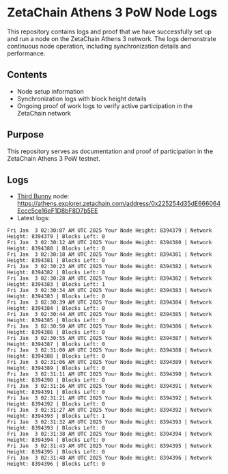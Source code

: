 # ZetaChain Athens 3 PoW Node Logs
This repository contains logs and proof that we have successfully set up and run a node on the ZetaChain Athens 3 network. The logs demonstrate continuous node operation, including synchronization details and performance.

## Contents
- Node setup information
- Synchronization logs with block height details
- Ongoing proof of work logs to verify active participation in the ZetaChain network

## Purpose
This repository serves as documentation and proof of participation in the ZetaChain Athens 3 PoW testnet.

## Logs

- [Third Bunny](https://thirdbunny.xyz/) node: https://athens.explorer.zetachain.com/address/0x225254d35dE666064Eccc5ce16eF1D8bF8D7b5EE
- Latest logs:
```
Fri Jan  3 02:30:07 AM UTC 2025 Your Node Height: 8394379 | Network Height: 8394379 | Blocks Left: 0
Fri Jan  3 02:30:12 AM UTC 2025 Your Node Height: 8394380 | Network Height: 8394380 | Blocks Left: 0
Fri Jan  3 02:30:18 AM UTC 2025 Your Node Height: 8394381 | Network Height: 8394381 | Blocks Left: 0
Fri Jan  3 02:30:23 AM UTC 2025 Your Node Height: 8394382 | Network Height: 8394382 | Blocks Left: 0
Fri Jan  3 02:30:28 AM UTC 2025 Your Node Height: 8394382 | Network Height: 8394383 | Blocks Left: 1
Fri Jan  3 02:30:34 AM UTC 2025 Your Node Height: 8394383 | Network Height: 8394383 | Blocks Left: 0
Fri Jan  3 02:30:39 AM UTC 2025 Your Node Height: 8394384 | Network Height: 8394384 | Blocks Left: 0
Fri Jan  3 02:30:44 AM UTC 2025 Your Node Height: 8394385 | Network Height: 8394385 | Blocks Left: 0
Fri Jan  3 02:30:50 AM UTC 2025 Your Node Height: 8394386 | Network Height: 8394386 | Blocks Left: 0
Fri Jan  3 02:30:55 AM UTC 2025 Your Node Height: 8394387 | Network Height: 8394387 | Blocks Left: 0
Fri Jan  3 02:31:00 AM UTC 2025 Your Node Height: 8394388 | Network Height: 8394388 | Blocks Left: 0
Fri Jan  3 02:31:06 AM UTC 2025 Your Node Height: 8394389 | Network Height: 8394389 | Blocks Left: 0
Fri Jan  3 02:31:11 AM UTC 2025 Your Node Height: 8394390 | Network Height: 8394390 | Blocks Left: 0
Fri Jan  3 02:31:16 AM UTC 2025 Your Node Height: 8394391 | Network Height: 8394391 | Blocks Left: 0
Fri Jan  3 02:31:21 AM UTC 2025 Your Node Height: 8394392 | Network Height: 8394392 | Blocks Left: 0
Fri Jan  3 02:31:27 AM UTC 2025 Your Node Height: 8394392 | Network Height: 8394393 | Blocks Left: 1
Fri Jan  3 02:31:32 AM UTC 2025 Your Node Height: 8394393 | Network Height: 8394393 | Blocks Left: 0
Fri Jan  3 02:31:38 AM UTC 2025 Your Node Height: 8394394 | Network Height: 8394394 | Blocks Left: 0
Fri Jan  3 02:31:43 AM UTC 2025 Your Node Height: 8394395 | Network Height: 8394395 | Blocks Left: 0
Fri Jan  3 02:31:48 AM UTC 2025 Your Node Height: 8394396 | Network Height: 8394396 | Blocks Left: 0
```
